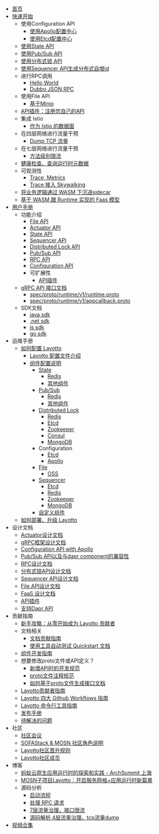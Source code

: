 - [首页](/zh/README.md)
- [快速开始](/zh/start/)
    - 使用Configuration API
        - [使用Apollo配置中心](zh/start/configuration/start-apollo.md)
        - [使用Etcd配置中心](zh/start/configuration/start.md)
    - [使用State API](zh/start/state/start.md)
    - [使用Pub/Sub API](zh/start/pubsub/start.md)
    - [使用分布式锁 API](zh/start/lock/start.md)
    - [使用Sequencer API生成分布式自增id](zh/start/sequencer/start.md)
    - 进行RPC调用
        - [Hello World](zh/start/rpc/helloworld.md)
        - [Dubbo JSON RPC](zh/start/rpc/dubbo_json_rpc.md)
    - 使用File API
        - [基于Minio](zh/start/file/minio.md)
    - [API插件：注册您自己的API](zh/start/api_plugin/helloworld.md)
    - 集成 Istio
        - [作为 Istio 的数据面](zh/start/istio/start.md)
    - 在四层网络进行流量干预
        - [Dump TCP 流量](zh/start/network_filter/tcpcopy.md)
    - 在七层网络进行流量干预
        - [方法级别限流](zh/start/stream_filter/flow_control.md)
    - [健康检查、查询运行时元数据](zh/start/actuator/start.md)
    - 可观测性  
        - [Trace, Metrics](zh/start/trace/trace.md)
        - [Trace 接入 Skywalking](zh/start/trace/skywalking.md)
    - [将业务逻辑通过 WASM 下沉进sidecar](zh/start/wasm/start.md)
    - [基于 WASM 跟 Runtime 实现的 Faas 模型](zh/start/faas/start.md)
- [用户手册](zh/building_blocks/)
    - 功能介绍
        - [File API](zh/building_blocks/file/file.md)
        - [Actuator API](zh/building_blocks/actuator/actuator.md)
        - [State API](zh/building_blocks/state/reference.md)
        - [Sequencer API](zh/building_blocks/sequencer/reference.md)
        - [Distributed Lock API](zh/building_blocks/lock/reference.md)
        - [Pub/Sub API](zh/building_blocks/pubsub/reference.md)
        - [RPC API](zh/building_blocks/rpc/reference.md)
        - [Configuration API](zh/building_blocks/configuration/reference.md)
        - 可扩展性
            - [API插件](zh/design/api_plugin/design.md)
    - [gRPC API 接口文档](zh/api_reference/README.md)
        - [spec/proto/runtime/v1/runtime.proto](https://github.com/mosn/layotto/blob/main/docs/en/api_reference/runtime_v1.md)
        - [spec/proto/runtime/v1/appcallback.proto](https://github.com/mosn/layotto/blob/main/docs/en/api_reference/appcallback_v1.md)
    - SDK文档    
        - [java sdk](https://github.com/layotto/java-sdk)
        - [.net sdk](https://github.com/layotto/dotnet-sdk)
        - [js sdk](https://github.com/layotto/js-sdk)
        - [go sdk](zh/sdk_reference/go/start.md)
- 运维手册  
    - [如何配置 Layotto](zh/configuration/)
        - [Layotto 配置文件介绍](zh/configuration/overview.md)
        - [组件配置说明](zh/component_specs/overview.md)
            - [State](zh/component_specs/state/common.md)
                - [Redis](zh/component_specs/state/redis.md)
                - [其他组件](zh/component_specs/state/others.md)
            - [Pub/Sub](zh/component_specs/pubsub/common.md)
                - [Redis](zh/component_specs/pubsub/redis.md)
                - [其他组件](zh/component_specs/pubsub/others.md)
            - [Distributed Lock](zh/component_specs/lock/common.md)
                - [Redis](zh/component_specs/lock/redis.md)
                - [Etcd](zh/component_specs/lock/etcd.md)
                - [Zookeeper](zh/component_specs/lock/zookeeper.md)
                - [Consul](zh/component_specs/lock/consul.md)
                - [MongoDB](zh/component_specs/lock/mongo.md)
            - Configuration
                - [Etcd](zh/component_specs/configuration/etcd.md)
                - [Apollo](zh/component_specs/configuration/apollo.md)
            - [File](zh/component_specs/file/common.md)
                - [OSS](zh/component_specs/file/oss.md)
            - [Sequencer](zh/component_specs/sequencer/common.md)
                - [Etcd](zh/component_specs/sequencer/etcd.md)
                - [Redis](zh/component_specs/sequencer/redis.md)
                - [Zookeeper](zh/component_specs/sequencer/zookeeper.md)
                - [MongoDB](zh/component_specs/sequencer/mongo.md)
            - [自定义组件](zh/component_specs/custom/common.md)
    - [如何部署、升级 Layotto](zh/operation/)
- 设计文档
    - [Actuator设计文档](zh/design/actuator/actuator-design-doc.md)
    - [gRPC框架设计文档](zh/design/actuator/grpc-design-doc.md)
    - [Configuration API with Apollo](zh/design/configuration/configuration-api-with-apollo.md)
    - [Pub/Sub API以及与dapr component的兼容性](zh/design/pubsub/pubsub-api-and-compability-with-dapr-component.md)
    - [RPC设计文档](zh/design/rpc/rpc设计文档.md)
    - [分布式锁API设计文档](zh/design/lock/lock-api-design.md)    
    - [Sequencer API设计文档](zh/design/sequencer/design.md)
    - [File API设计文档](zh/design/file/file-design.md)
    - [FaaS 设计文档](zh/design/faas/faas-poc-design.md)
    - [API插件](zh/design/api_plugin/design.md)
    - [支持Dapr API](zh/design/api_plugin/dapr_api.md)
- 贡献指南
    - [新手攻略：从零开始成为 Layotto 贡献者](zh/development/start-from-zero.md)
    - 文档相关  
        - [文档贡献指南](zh/development/contributing-doc.md)
        - [使用工具自动测试 Quickstart 文档](zh/development/test-quickstart.md)
    - [组件开发指南](zh/development/developing-component.md)
    - 想要修改proto文件或API定义？
        - [新增API时的开发规范](zh/development/developing-api.md)
        - [proto文件注释规范](zh/api_reference/comment_spec_of_proto.md)
        - [如何基于proto文件生成接口文档](zh/api_reference/how_to_generate_api_doc.md)  
    - [Layotto贡献者指南](zh/development/CONTRIBUTING.md) 
    - [Layotto 四大 Github Workflows 指南](zh/development/github-workflows.md)
    - [Layotto 命令行工具指南](zh/development/commands.md)
    - [发布手册](zh/development/release-guide.md)
    - [待解决的问题](zh/development/problems-to-solve.md)
- 社区
    - [社区会议](zh/community/meeting.md)
    - [SOFAStack & MOSN 社区角色说明](zh/community/governance.md)
    - [Layotto社区晋升规则](zh/community/promote.md)
    - [Layotto社区成员](zh/community/people.md)
- 博客
    - [蚂蚁云原生应用运行时的探索和实践 - ArchSummit 上海](zh/blog/exploration-and-practice-of-antcloud-native-application-runtime-archsummit-shanghai.md)
    - [MOSN子项目Layotto：开启服务网格+应用运行时新篇章](zh/blog/mosn-subproject-layotto-opening-a-new-chapter-in-service-grid-application-runtime/index.md)
    - 源码分析
        - [启动流程](zh/blog/code/start_process/start_process.md)
        - [处理 RPC 请求](zh/blog/code/layotto-rpc/index.md)
        - [7层流量治理，接口限流](zh/blog/code/flowcontrol/flowcontrol_code_analyze.md)
        - [源码解析 4层流量治理，tcp流量dump](zh/blog/tcpcopy_code_analyze.md)
- [视频合集](zh/video/README.md)